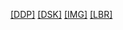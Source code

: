 [[DDP]]([DDP]/index.html)
[[DSK]]([DSK]/index.html)
[[IMG]]([IMG]/index.html)
[[LBR]]([LBR]/index.html)
